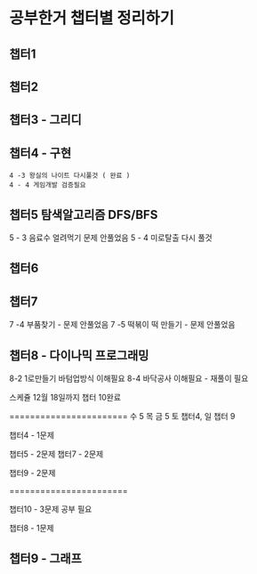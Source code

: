 # 공부한거 챕터별 정리하기

## 챕터1

## 챕터2

## 챕터3 - 그리디

## 챕터4 - 구현
    4 -3 왕실의 나이트 다시풀것 ( 완료 )
    4 - 4 게임개발 검증필요


## 챕터5 탐색알고리즘 DFS/BFS
5 - 3 음료수 얼려먹기 문제 안풀었음
5 - 4 미로탈출 다시 풀것 

## 챕터6

## 챕터7
7 -4 부품찾기 - 문제 안풀었음
7 -5 떡볶이 떡 만들기 - 문제 안풀었음

## 챕터8 - 다이나믹 프로그래밍
8-2 1로만들기 바텀업방식 이해필요
8-4 바닥공사 이해필요 - 재풀이 필요


스케쥴
12월 18일까지 챕터 10완료

=======================
수 5
목 
금 5
토 챕터4,
일 챕터 9


챕터4 - 1문제

챕터5 - 2문제
챕터7 - 2문제

챕터9 - 2문제

=======================


챕터10 - 3문제
공부 필요


챕터8 - 1문제
## 챕터9 - 그래프